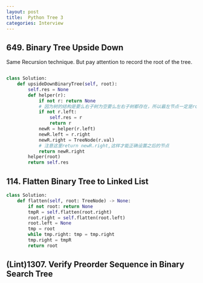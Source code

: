 ```yaml
---
layout: post
title:  Python Tree 3
categories: Interview
---
```

## 649. Binary Tree Upside Down
Same Recursion technique. But pay attention to record the root of the tree.
```py

class Solution:
    def upsideDownBinaryTree(self, root):
        self.res = None
        def helper(r):
            if not r: return None
            # 因为树的结构是要么右子树为空要么左右子树都存在，所以最左节点一定是root
            if not r.left:
                self.res = r
                return r
            newR = helper(r.left)
            newR.left = r.right
            newR.right = TreeNode(r.val)
            # 注意这里return newR.right,这样才能正确设置之后的节点
            return newR.right
        helper(root)
        return self.res
```

## 114. Flatten Binary Tree to Linked List
```py
class Solution:
    def flatten(self, root: TreeNode) -> None:
        if not root: return None
        tmpR = self.flatten(root.right)
        root.right = self.flatten(root.left)
        root.left = None
        tmp = root
        while tmp.right: tmp = tmp.right
        tmp.right = tmpR
        return root
```

## (Lint)1307. Verify Preorder Sequence in Binary Search Tree
